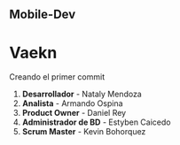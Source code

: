 ## Mobile-Dev
# Vaekn

Creando el primer commit 
  1. **Desarrollador** - Nataly Mendoza    
  2. **Analista** - Armando Ospina
  3. **Product Owner** - Daniel Rey
  4. **Administrador de BD** - Estyben Caicedo
  5. **Scrum Master** - Kevin Bohorquez
